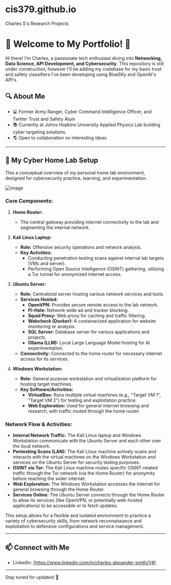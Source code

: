 # cis379.github.io

Charles S's Research Projects

# 🌟 Welcome to My Portfolio! 🌟

Hi there! I'm Charles, a passionate tech enthusiast diving into **Networking, Data Science, API Development, and Cybersecurity**. This repository is still under construction, however I'll be adding my codebase for my basic trust and safety classifiers I've been developing using BlueSKy and OpenAI's API's.    

## 🔍 About Me
- 💻 Former Army Ranger, Cyber Command Intelligence Officer, and Twitter Trust and Safety Alum
- 📚 Currently at Johns Hopkins University Applied Physics Lab building cyber targeting solutions.
- 🌎 Open to collaboration on interesting ideas.

---

## 🧪 My Cyber Home Lab Setup

This a conceptual overview of my personal home lab environment, designed for cybersecurity practice, learning, and experimentation.


![image](https://github.com/user-attachments/assets/140c3e57-85f2-4aff-a231-d8f36c8f0731)


### Core Components:

1.  **Home Router:**
    * The central gateway providing internet connectivity to the lab and segmenting the internal network.

2.  **Kali Linux Laptop:**
    * **Role:** Offensive security operations and network analysis.
    * **Key Activities:**
        * Conducting penetration testing scans against internal lab targets (VMs and server).
        * Performing Open Source Intelligence (OSINT) gathering, utilizing a Tor tunnel for anonymized internet access.

3.  **Ubuntu Server:**
    * **Role:** Centralized server hosting various network services and tools.
    * **Services Hosted:**
        * **OpenVPN:** Provides secure remote access to the lab network.
        * **Pi-Hole:** Network-wide ad and tracker blocking.
        * **Squid Proxy:** Web proxy for caching and traffic filtering.
        * **Webcheck (Docker):** A containerized application for website monitoring or analysis.
        * **SQL Server:** Database server for various applications and projects.
        * **Ollama (LLM):** Local Large Language Model hosting for AI experimentation.
    * **Connectivity:** Connected to the home router for necessary internet access for its services.

4.  **Windows Workstation:**
    * **Role:** General purpose workstation and virtualization platform for hosting target machines.
    * **Key Software/Activities:**
        * **VirtualBox:** Runs multiple virtual machines (e.g., "Target VM 1", "Target VM 2") for testing and exploitation practice.
        * **Web Exploration:** Used for general internet browsing and research, with traffic routed through the home router.

### Network Flow & Activities:

* **Internal Network Traffic:** The Kali Linux laptop and Windows Workstation communicate with the Ubuntu Server and each other over the local network.
* **Pentesting Scans (LAN):** The Kali Linux machine actively scans and interacts with the virtual machines on the Windows Workstation and services on the Ubuntu Server for security testing purposes.
* **OSINT via Tor:** The Kali Linux machine routes specific OSINT-related traffic through the Tor network (via the Home Router) for anonymity before reaching the wider internet.
* **Web Exploration:** The Windows Workstation accesses the internet for general browsing through the Home Router.
* **Services Online:** The Ubuntu Server connects through the Home Router to allow its services (like OpenVPN, or potentially web-hosted applications) to be accessible or to fetch updates.

This setup allows for a flexible and isolated environment to practice a variety of cybersecurity skills, from network reconnaissance and exploitation to defensive configurations and service management.

---

## 📫 Connect with Me
- LinkedIn: [https://www.linkedin.com/in/charles-alexander-smith/](#)

---

Stay tuned for updates! 🚀
